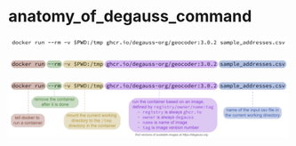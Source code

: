 # anatomy_of_degauss_command

![](./PNG/command.png)

![](./PNG/command_colored.png)

![](./PNG/command_colored_descriptions.png)
